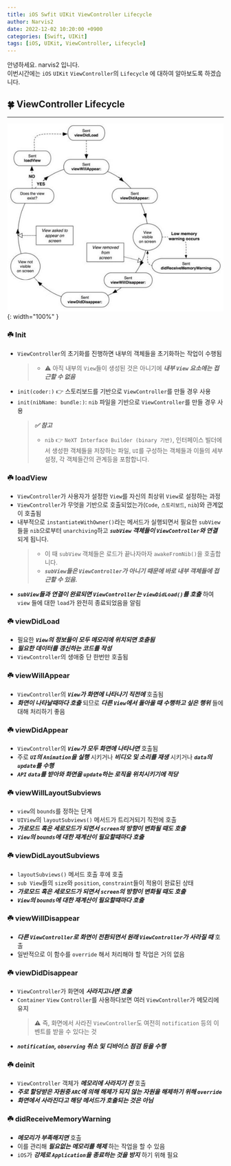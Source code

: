 ```yaml
---
title: iOS Swfit UIKit ViewController Lifecycle
author: Narvis2
date: 2022-12-02 10:20:00 +0900
categories: [Swift, UIKit]
tags: [iOS, UIKit, ViewController, Lifecycle]
---
```


안녕하세요. narvis2 입니다.  
이번시간에는 `iOS` `UIKit` `ViewController`의 `Lifecycle` 에 대하여 알아보도록 하겠습니다.

## 🍀 ViewController Lifecycle

---

![Desktop View](/assets/img/lifecycle/view_controller_life_cycle.png){: width="100%" }

### ☘️ Init

- `ViewController`의 초기화를 진행하면 내부의 객체들을 초기화하는 작업이 수행됨
  > - ⚠️ 아직 내부의 `View`들이 생성된 것은 아니기에 **_내부 `View` 요소에는 접근할 수 없음_**
- `init(coder:)` 👉 스토리보드를 기반으로 `ViewController`를 만들 경우 사용
- `init(nibName: bundle:)`: `nib` 파일을 기반으로 `ViewController`를 만들 경우 사용
  > **_✅ 참고_**
  >
  > - `nib` 👉 `NeXT Interface Builder (binary 기반)`, 인터페이스 빌더에서 생성한 객체들을 저장하는 파일, `UI`를 구성하는 객체들과 이들의 세부설정, 각 객체들간의 관계등을 포함합니다.

### ☘️ loadView

- `ViewController`가 사용자가 설정한 `View`를 자신의 최상위 `View`로 설정하는 과정
- `ViewController`가 무엇을 기반으로 호출되었는가(`Code`, `스토리보드`, `nib`)와 관계없이 호출됨
- 내부적으로 `instantiateWithOwner()`라는 메서드가 실행되면서 필요한 `subView`들을 `nib`으로부터 `unarchiving`하고 **_`subView` 객체들이 `ViewController`와 연결_** 되게 됩니다.
  > - 이 때 `subView` 객체들은 로드가 끝나자마자 `awakeFromNib()`을 호출합니다.
  > - **_`subView`들은 `ViewController`가 아니기 때문에 바로 내부 객체들에 접근할 수 있음._**
- **_`subView`들과 연결이 완료되면 `ViewController`는 `viewDidLoad()`를 호출_** 하여 `view` 들에 대한 `load`가 완전히 종료되었음을 알림

### ☘️ viewDidLoad

- 필요한 **_`View`의 정보들이 모두 메모리에 위치되면 호춛됨_**
- **_필요한 데이터를 갱신하는 코드를 작성_**
- `ViewController`의 생애중 단 한번만 호출됨

### ☘️ viewWillAppear

- `ViewController`의 **_`View`가 화면에 나타나기 직전에_** 호출됨
- **_화면이 나타날때마다 호출_** 되므로 **_다른 `View`에서 돌아올 때 수행하고 싶은 행위_** 들에 대해 처리하기 좋음

### ☘️ viewDidAppear

- `ViewController`의 **_`View`가 모두 화면에 나타나면_** 호출됨
- 주로 **_`UI`의 `Animation`을 실행_** 시키거나 **_비디오 및 소리를 재생_** 시키거나 **_`data`의 `update`를 수행_**
- **_`API` `data`를 받아와 화면을 `update`하는 로직을 위치시키기에 적당_**

### ☘️ viewWillLayoutSubviews

- `view`의 `bounds`를 정하는 단계
- `UIView`의 `layoutSubviews()` 메서드가 트리거되기 직전에 호출
- **_가로모드 혹은 세로모드가 되면서 `screen`의 방향이 변화될 때도 호출_**
- **_`View`의 `bounds`에 대한 재계산이 필요할때마다 호출_**

### ☘️ viewDidLayoutSubviews

- `layoutSubviews()` 메서드 호출 후에 호출
- `sub View`들의 `size`와 `position`, `constraint`들이 적용이 완료된 상태
- **_가로모드 혹은 세로모드가 되면서 `screen`의 방향이 변화될 때도 호출_**
- **_`View`의 `bounds`에 대한 재계산이 필요할때마다 호출_**

### ☘️ viewWillDisappear

- **_다른 `ViewController`로 화면이 전환되면서 원래 `ViewController`가 사라질 때_** 호출
- 일반적으로 이 함수를 `override` 해서 처리해야 할 작업은 거의 없음

### ☘️ viewDidDisappear

- `ViewController`가 화면에 **_사라지고나면 호출_**
- `Container` `View` `Controller`를 사용하다보면 여러 `ViewController`가 메모리에 유지
  > ⚠️ 즉, 화면에서 사라진 `ViewController`도 여전히 `notification` 등의 이벤트를 받을 수 있다는 것
- **_`notification`, `observing` 취소 및 디바이스 점검 등을 수행_**

### ☘️ deinit

- `ViewController` 객체가 **_메모리에 사라지기 전_** 호출
- **_주로 할당받은 자원중 `ARC`에 의해 해제가 되지 않는 자원을 해제하기 위해 `override`_**
- **_화면에서 사라진다고 해당 메서드가 호출되는 것은 아님_**

### ☘️ didReceiveMemoryWarning

- **_메모리가 부족해지면_** 호출
- 이를 관리해 **_필요없는 메모리를 해제_** 하는 작업을 할 수 있음
- `iOS`가 **_강제로 `Application`을 종료하는 것을 방지_** 하기 위해 필요
